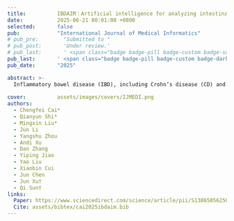 ```yaml
---
title:          IBDAIM：Artificial intelligence for analyzing intestinal biopsies pathological images for assisted integrated diagnostic of inflammatory bowel disease
date:           2025-06-21 00:01:00 +0800
selected:       false
pub:            "International Journal of Medical Informatics"
# pub_pre:        "Submitted to "
# pub_post:       'Under review.'
# pub_last:       ' <span class="badge badge-pill badge-custom badge-success">Spotlight</span>'
pub_last:       ' <span class="badge badge-pill badge-custom badge-dark">Journal</span>'
pub_date:       "2025"

abstract: >-
  Inflammatory bowel disease (IBD), including Crohn’s disease (CD) and ulcerative colitis (UC), is challenging to diagnose accurately from pathological images due to its complex histological features. This study aims to develop an artificial intelligence (AI) model, IBDAIM, to assist pathologists in quickly and accurately diagnosing IBD by analyzing whole-slide images (WSIs) of intestinal biopsies.
  
cover:          assets/images/covers/IJMEDI.png
authors: 
  - Chengfei Cai*
  - Qianyun Shi*
  - Mingxin Liu*
  - Jun Li
  - Yangshu Zhou
  - Andi Xu
  - Dan Zhang
  - Yiping Jiao
  - Yao Liu
  - Xiaobin Cui
  - Jun Chen
  - Jun Xu†
  - Qi Sun†
links:
  Paper: https://www.sciencedirect.com/science/article/pii/S1386505625002412
  Cite: assets/bibtex/cai2025ibdaim.bib
---
```

